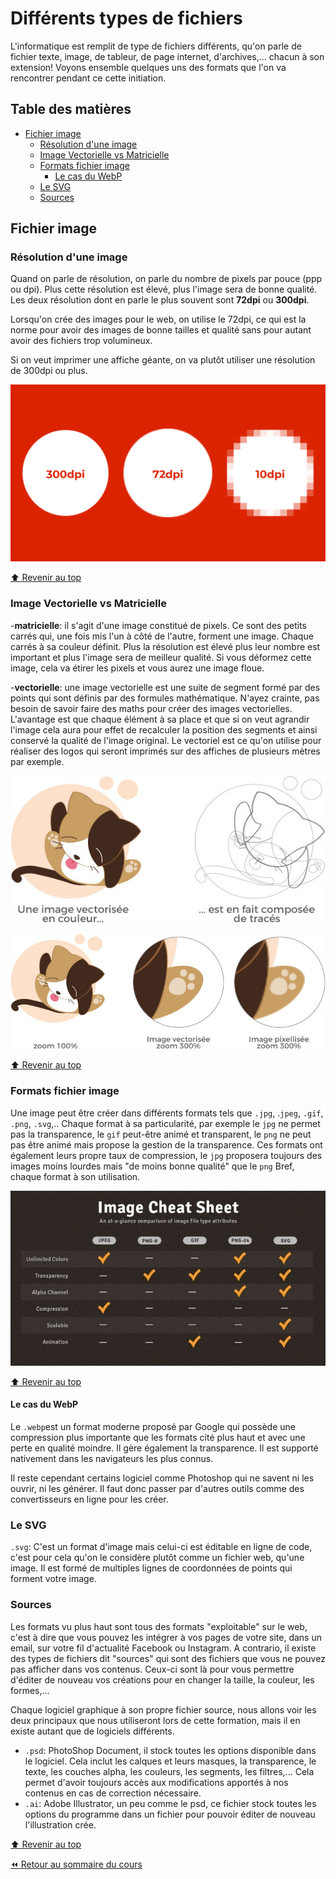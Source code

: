 <!-- omit in toc -->
# Différents types de fichiers

L'informatique est remplit de type de fichiers différents, qu'on parle de fichier texte, image, de tableur, de page internet, d'archives,... chacun à son extension! Voyons ensemble quelques uns des formats que l'on va rencontrer pendant ce cette initiation.

<!-- omit in toc -->
## Table des matières

- [Fichier image](#fichier-image)
  - [Résolution d'une image](#résolution-dune-image)
  - [Image Vectorielle vs Matricielle](#image-vectorielle-vs-matricielle)
  - [Formats fichier image](#formats-fichier-image)
    - [Le cas du WebP](#le-cas-du-webp)
  - [Le SVG](#le-svg)
  - [Sources](#sources)

## Fichier image

### Résolution d'une image

Quand on parle de résolution, on parle du nombre de pixels par pouce (ppp ou dpi). Plus cette résolution est élevé, plus l'image sera de bonne qualité. Les deux résolution dont en parle le plus souvent sont **72dpi** ou **300dpi**. 

Lorsqu'on crée des images pour le web, on utilise le 72dpi, ce qui est la norme pour avoir des images de bonne tailles et qualité sans pour autant avoir des fichiers trop volumineux. 

Si on veut imprimer une affiche géante, on va plutôt utiliser une résolution de 300dpi ou plus.

![résolution](./img/01/resolution.jpeg)

[:arrow_up: Revenir au top](#table-des-matières)

### Image Vectorielle vs Matricielle

-**matricielle**: il s'agit d'une image constitué de pixels. Ce sont des petits carrés qui, une fois mis l'un à côté de l'autre, forment une image. Chaque carrés à sa couleur définit. Plus la résolution est élevé plus leur nombre est important et plus l'image sera de meilleur qualité. Si vous déformez cette image, cela va étirer les pixels et vous aurez une image floue.

-**vectorielle**: une image vectorielle est une suite de segment formé par des points qui sont définis par des formules mathématique. N'ayez crainte, pas besoin de savoir faire des maths pour créer des images vectorielles. L'avantage est que chaque élément à sa place et que si on veut agrandir l'image cela aura pour effet de recalculer la position des segments et ainsi conservé la qualité de l'image original. Le vectoriel est ce qu'on utilise pour réaliser des logos qui seront imprimés sur des affiches de plusieurs mètres par exemple.

![vecteur-vs-pixel](img/01/vectorisation-logo.jpeg)

![vecteur-vs-pixel](img/01/vectorisation-zoom.jpeg)

[:arrow_up: Revenir au top](#table-des-matières)

### Formats fichier image

Une image peut être créer dans différents formats tels que `.jpg`, .`jpeg`, `.gif`, `.png`, `.svg`,.. Chaque format à sa particularité, par exemple le `jpg` ne permet pas la transparence, le `gif` peut-être animé et transparent, le `png` ne peut pas être animé mais propose la gestion de la transparence. Ces formats ont également leurs propre taux de compression, le `jpg` proposera toujours des images moins lourdes mais "de moins bonne qualité" que le `png` Bref, chaque format à son utilisation.

![diff-format-images](img/01/Format-image-difference-jpg-gif-png-svg.jpeg)

[:arrow_up: Revenir au top](#table-des-matières)

#### Le cas du WebP

Le `.webp`est un format moderne proposé par Google qui possède une compression plus importante que les formats cité plus haut et avec une perte en qualité moindre. Il gère également la transparence. Il est supporté nativement dans les navigateurs les plus connus.

Il reste cependant certains logiciel comme Photoshop qui ne savent ni les ouvrir, ni les générer. Il faut donc passer par d'autres outils comme des convertisseurs en ligne pour  les créer.

### Le SVG

`.svg`: C'est un format d'image mais celui-ci est éditable en ligne de code, c'est pour cela qu'on le considère plutôt comme un fichier web, qu'une image. Il est formé de multiples lignes de coordonnées de points qui forment votre image.

### Sources

Les formats vu plus haut sont tous des formats "exploitable" sur le web, c'est à dire que vous pouvez les intégrer à vos pages de votre site, dans un email, sur votre fil d'actualité Facebook ou Instagram. A contrario, il existe des types de fichiers dit "sources" qui sont des fichiers que vous ne pouvez pas afficher dans vos contenus. Ceux-ci sont là pour vous permettre d'éditer de nouveau vos créations pour en changer la taille, la couleur, les formes,...

Chaque logiciel graphique à son propre fichier source, nous allons voir les deux principaux que nous utiliseront lors de cette formation, mais il en existe autant que de logiciels différents.

- `.psd`: PhotoShop Document, il stock toutes les options disponible dans le logiciel. Cela inclut les calques et leurs masques, la transparence, le texte, les couches alpha, les couleurs, les segments, les filtres,... Cela permet d'avoir toujours accès aux modifications apportés à nos contenus en cas de correction nécessaire.
- `.ai`: Adobe Illustrator, un peu comme le psd, ce fichier stock toutes les options du programme dans un fichier pour pouvoir éditer de nouveau l'illustration crée.

[:arrow_up: Revenir au top](#table-des-matières)

[:rewind: Retour au sommaire du cours](./README.md#table-des-matières)

